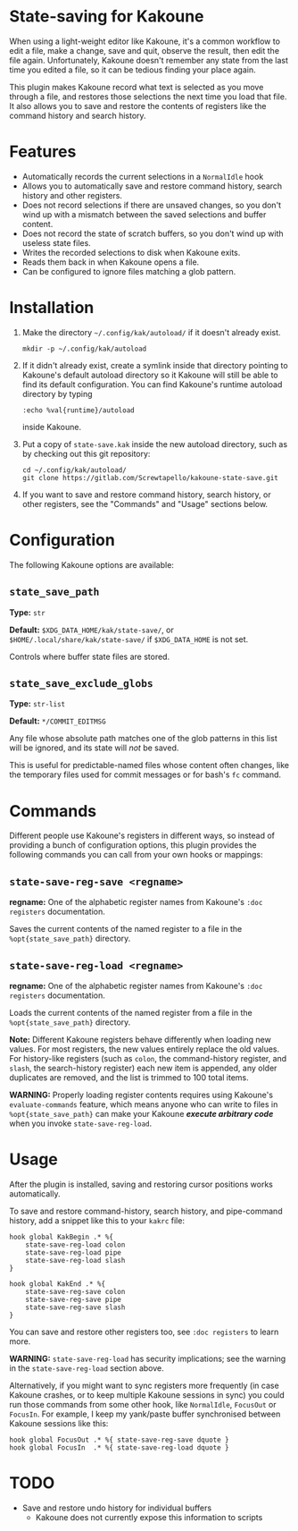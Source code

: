 State-saving for Kakoune
========================

When using a light-weight editor like Kakoune,
it's a common workflow to
edit a file,
make a change,
save and quit,
observe the result,
then edit the file again.
Unfortunately,
Kakoune doesn't remember
any state from the last time you edited a file,
so it can be tedious finding your place again.

This plugin makes Kakoune
record what text is selected
as you move through a file,
and restores those selections
the next time you load that file.
It also allows you to save and restore
the contents of registers
like the command history and search history.

Features
========

  - Automatically records the current selections in a `NormalIdle` hook
  - Allows you to automatically save and restore command history,
    search history and other registers.
  - Does not record selections if there are unsaved changes,
    so you don't wind up with a mismatch between
    the saved selections and buffer content.
  - Does not record the state of scratch buffers,
    so you don't wind up with useless state files.
  - Writes the recorded selections to disk when Kakoune exits.
  - Reads them back in when Kakoune opens a file.
  - Can be configured to ignore files matching a glob pattern.

Installation
============

 1. Make the directory `~/.config/kak/autoload/`
    if it doesn't already exist.

        mkdir -p ~/.config/kak/autoload

 2. If it didn't already exist,
    create a symlink inside that directory
    pointing to Kakoune's default autoload directory
    so it Kakoune will still be able to find
    its default configuration.
    You can find Kakoune's runtime autoload directory
    by typing

        :echo %val{runtime}/autoload

    inside Kakoune.
 3. Put a copy of `state-save.kak` inside
    the new autoload directory,
    such as by checking out this git repository:

        cd ~/.config/kak/autoload/
        git clone https://gitlab.com/Screwtapello/kakoune-state-save.git

 4. If you want to save and restore command history, search history,
    or other registers, see the "Commands" and "Usage" sections below.

Configuration
=============

The following Kakoune options are available:

`state_save_path`
-----------------

**Type:** `str`

**Default:** `$XDG_DATA_HOME/kak/state-save/`,
or `$HOME/.local/share/kak/state-save/`
if `$XDG_DATA_HOME` is not set.

Controls where buffer state files are stored.

`state_save_exclude_globs`
--------------------------

**Type:** `str-list`

**Default:** `*/COMMIT_EDITMSG`

Any file whose absolute path matches
one of the glob patterns in this list
will be ignored,
and its state will *not* be saved.

This is useful for predictable-named files
whose content often changes,
like the temporary files used for commit messages
or for bash's `fc` command.

Commands
========

Different people use Kakoune's registers in different ways,
so instead of providing a bunch of configuration options,
this plugin provides the following commands
you can call from your own hooks or mappings:

`state-save-reg-save <regname>`
-------------------------------

**regname:** One of the alphabetic register names
from Kakoune's `:doc registers` documentation.

Saves the current contents of the named register
to a file in the `%opt{state_save_path}` directory.

`state-save-reg-load <regname>`
-------------------------------

**regname:** One of the alphabetic register names
from Kakoune's `:doc registers` documentation.

Loads the current contents of the named register
from a file in the `%opt{state_save_path}` directory.

**Note:** Different Kakoune registers behave differently
when loading new values.
For most registers, the new values entirely replace the old values.
For history-like registers
(such as `colon`, the command-history register,
and `slash`, the search-history register)
each new item is appended,
any older duplicates are removed,
and the list is trimmed to 100 total items.

**WARNING:** Properly loading register contents
requires using Kakoune's `evaluate-commands` feature,
which means anyone who can write to files in `%opt{state_save_path}`
can make your Kakoune _**execute arbitrary code**_
when you invoke `state-save-reg-load`.

Usage
=====

After the plugin is installed,
saving and restoring cursor positions works automatically.

To save and restore command-history, search history, and pipe-command history,
add a snippet like this to your `kakrc` file:

    hook global KakBegin .* %{
        state-save-reg-load colon
        state-save-reg-load pipe
        state-save-reg-load slash
    }

    hook global KakEnd .* %{
        state-save-reg-save colon
        state-save-reg-save pipe
        state-save-reg-save slash
    }

You can save and restore other registers too,
see `:doc registers` to learn more.

**WARNING:** `state-save-reg-load` has security implications;
see the warning in the `state-save-reg-load` section above.

Alternatively,
if you might want to sync registers more frequently
(in case Kakoune crashes,
or to keep multiple Kakoune sessions in sync)
you could run those commands from some other hook, like `NormalIdle`,
`FocusOut` or `FocusIn`.
For example,
I keep my yank/paste buffer synchronised between Kakoune sessions like this:

    hook global FocusOut .* %{ state-save-reg-save dquote }
    hook global FocusIn  .* %{ state-save-reg-load dquote }

TODO
====

  - Save and restore undo history for individual buffers
      - Kakoune does not currently expose this information to scripts
